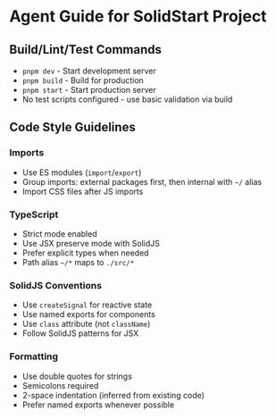 # Agent Guide for SolidStart Project

## Build/Lint/Test Commands

- `pnpm dev` - Start development server
- `pnpm build` - Build for production
- `pnpm start` - Start production server
- No test scripts configured - use basic validation via build

## Code Style Guidelines

### Imports

- Use ES modules (`import`/`export`)
- Group imports: external packages first, then internal with `~/` alias
- Import CSS files after JS imports

### TypeScript

- Strict mode enabled
- Use JSX preserve mode with SolidJS
- Prefer explicit types when needed
- Path alias `~/*` maps to `./src/*`

### SolidJS Conventions

- Use `createSignal` for reactive state
- Use named exports for components
- Use `class` attribute (not `className`)
- Follow SolidJS patterns for JSX

### Formatting

- Use double quotes for strings
- Semicolons required
- 2-space indentation (inferred from existing code)
- Prefer named exports whenever possible
